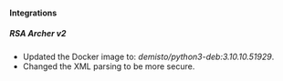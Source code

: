 
#### Integrations
##### RSA Archer v2
- Updated the Docker image to: *demisto/python3-deb:3.10.10.51929*.
- Changed the XML parsing to be more secure.
